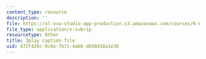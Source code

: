 ```yaml
---
content_type: resource
description: ''
file: https://ol-ocw-studio-app-production.s3.amazonaws.com/courses/6-004-computation-structures-spring-2017/472f428c9c6e7b714ab6d058d18a1e36_ffgPLOLPCYU.srt
file_type: application/x-subrip
resourcetype: Other
title: 3play caption file
uid: 472f428c-9c6e-7b71-4ab6-d058d18a1e36
---
```

